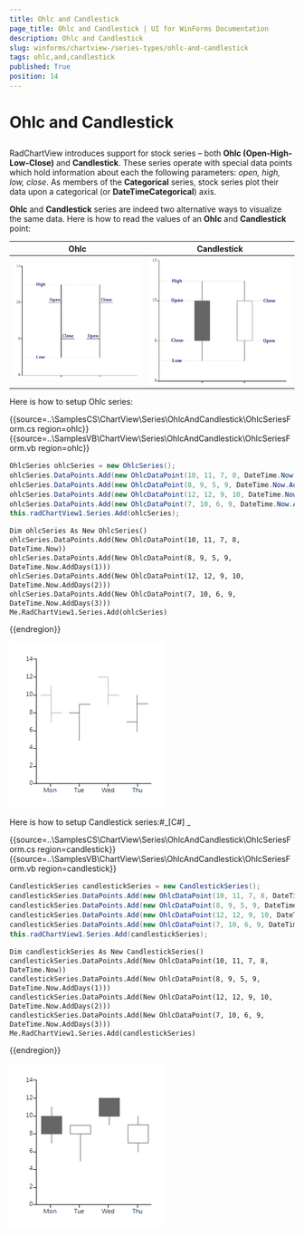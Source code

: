 ```yaml
---
title: Ohlc and Candlestick
page_title: Ohlc and Candlestick | UI for WinForms Documentation
description: Ohlc and Candlestick
slug: winforms/chartview-/series-types/ohlc-and-candlestick
tags: ohlc,and,candlestick
published: True
position: 14
---
```


# Ohlc and Candlestick

 
## 

RadChartView introduces support for stock series – both __Ohlc (Open-High-Low-Close)__ and __Candlestick__. These series operate with special data points which hold information about each the following parameters: *open, high, low, close*. As members of the __Categorical__ series, stock series plot their data upon a categorical (or __DateTimeCategorical__) axis.
        

__Ohlc__ and __Candlestick__ series are indeed two alternative ways to visualize the same data. Here is how to read the values of an __Ohlc__ and __Candlestick__ point:
 

|  __Ohlc__  |  __Candlestick__  |
| ------ | ------ |
|![chartview-series-types-ohlc-and-candlestick 001](images/chartview-series-types-ohlc-and-candlestick001.png)|![chartview-series-types-ohlc-and-candlestick 002](images/chartview-series-types-ohlc-and-candlestick002.png)|

Here is how to setup Ohlc series: 

{{source=..\SamplesCS\ChartView\Series\OhlcAndCandlestick\OhlcSeriesForm.cs region=ohlc}} 
{{source=..\SamplesVB\ChartView\Series\OhlcAndCandlestick\OhlcSeriesForm.vb region=ohlc}} 

````C#
OhlcSeries ohlcSeries = new OhlcSeries();
ohlcSeries.DataPoints.Add(new OhlcDataPoint(10, 11, 7, 8, DateTime.Now));
ohlcSeries.DataPoints.Add(new OhlcDataPoint(8, 9, 5, 9, DateTime.Now.AddDays(1)));
ohlcSeries.DataPoints.Add(new OhlcDataPoint(12, 12, 9, 10, DateTime.Now.AddDays(2)));
ohlcSeries.DataPoints.Add(new OhlcDataPoint(7, 10, 6, 9, DateTime.Now.AddDays(3)));
this.radChartView1.Series.Add(ohlcSeries);

````
````VB.NET
Dim ohlcSeries As New OhlcSeries()
ohlcSeries.DataPoints.Add(New OhlcDataPoint(10, 11, 7, 8, DateTime.Now))
ohlcSeries.DataPoints.Add(New OhlcDataPoint(8, 9, 5, 9, DateTime.Now.AddDays(1)))
ohlcSeries.DataPoints.Add(New OhlcDataPoint(12, 12, 9, 10, DateTime.Now.AddDays(2)))
ohlcSeries.DataPoints.Add(New OhlcDataPoint(7, 10, 6, 9, DateTime.Now.AddDays(3)))
Me.RadChartView1.Series.Add(ohlcSeries)

````

{{endregion}} 


![chartview-series-types-ohlc-and-candlestick 003](images/chartview-series-types-ohlc-and-candlestick003.png)

Here is how to setup Candlestick series:#_[C#] _

	



{{source=..\SamplesCS\ChartView\Series\OhlcAndCandlestick\OhlcSeriesForm.cs region=candlestick}} 
{{source=..\SamplesVB\ChartView\Series\OhlcAndCandlestick\OhlcSeriesForm.vb region=candlestick}} 

````C#
CandlestickSeries candlestickSeries = new CandlestickSeries();
candlestickSeries.DataPoints.Add(new OhlcDataPoint(10, 11, 7, 8, DateTime.Now));
candlestickSeries.DataPoints.Add(new OhlcDataPoint(8, 9, 5, 9, DateTime.Now.AddDays(1)));
candlestickSeries.DataPoints.Add(new OhlcDataPoint(12, 12, 9, 10, DateTime.Now.AddDays(2)));
candlestickSeries.DataPoints.Add(new OhlcDataPoint(7, 10, 6, 9, DateTime.Now.AddDays(3)));
this.radChartView1.Series.Add(candlestickSeries);

````
````VB.NET
Dim candlestickSeries As New CandlestickSeries()
candlestickSeries.DataPoints.Add(New OhlcDataPoint(10, 11, 7, 8, DateTime.Now))
candlestickSeries.DataPoints.Add(New OhlcDataPoint(8, 9, 5, 9, DateTime.Now.AddDays(1)))
candlestickSeries.DataPoints.Add(New OhlcDataPoint(12, 12, 9, 10, DateTime.Now.AddDays(2)))
candlestickSeries.DataPoints.Add(New OhlcDataPoint(7, 10, 6, 9, DateTime.Now.AddDays(3)))
Me.RadChartView1.Series.Add(candlestickSeries)

````

{{endregion}} 


![chartview-series-types-ohlc-and-candlestick 004](images/chartview-series-types-ohlc-and-candlestick004.png)

